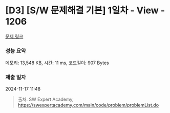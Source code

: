 # [D3] [S/W 문제해결 기본] 1일차 - View - 1206 

[문제 링크](https://swexpertacademy.com/main/code/problem/problemDetail.do?contestProbId=AV134DPqAA8CFAYh) 

### 성능 요약

메모리: 13,548 KB, 시간: 11 ms, 코드길이: 907 Bytes

### 제출 일자

2024-11-17 11:48



> 출처: SW Expert Academy, https://swexpertacademy.com/main/code/problem/problemList.do